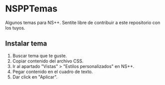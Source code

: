 # NSPPTemas

Algunos temas para NS++. Sentite libre de contribuir a este repositorio con los tuyos.

## Instalar tema
1. Buscar tema que te guste.
2. Copiar contenido del archivo CSS.
3. Ir al apartado "Vistas" > "Estilos personalizados" en NS++.
4. Pegar contenido en el cuadro de texto.
5. Dar click en "Aplicar".
